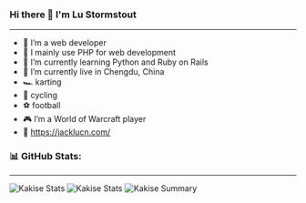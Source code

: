 ### Hi there 👋 I'm Lu Stormstout
---
- 👤 I’m a web developer
- 🔧 I mainly use PHP for web development
- 🌱 I’m currently learning Python and Ruby on Rails
- 📍 I’m currently live in Chengdu, China
- 🏎️ karting 
- 🚴 cycling
- ⚽️ football
- 🎮 I’m a World of Warcraft player
- 🔗 https://jacklucn.com/

### 📊 GitHub Stats:
---
<!-- ![Kakise github stats](https://github-readme-stats.vercel.app/api?username=LuStormstout&theme=default&show_icons=true&count_private=true) -->

![Kakise Stats](https://github-profile-summary-cards.vercel.app/api/cards/repos-per-language?username=LuStormstout&theme=default)
![Kakise Stats](https://github-profile-summary-cards.vercel.app/api/cards/most-commit-language?username=LuStormstout&theme=default)
![Kakise Summary](https://github-profile-summary-cards.vercel.app/api/cards/profile-details?username=LuStormstout&theme=default)

<!--
**LuStormstout/LuStormstout** is a ✨ _special_ ✨ repository because its `README.md` (this file) appears on your GitHub profile.

Here are some ideas to get you started:

- 🔭 I’m currently working on ...
- 🌱 I’m currently learning ...
- 👯 I’m looking to collaborate on ...
- 🤔 I’m looking for help with ...
- 💬 Ask me about ...
- 📫 How to reach me: ...
- 😄 Pronouns: ...
- ⚡ Fun fact: ...
-->
